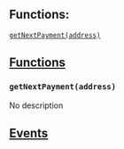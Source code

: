 

## Functions:
[`getNextPayment(address)`](#IRepaymentCalc-getNextPayment-address-)


## <u>Functions</u>

### `getNextPayment(address)`
No description

## <u>Events</u>
